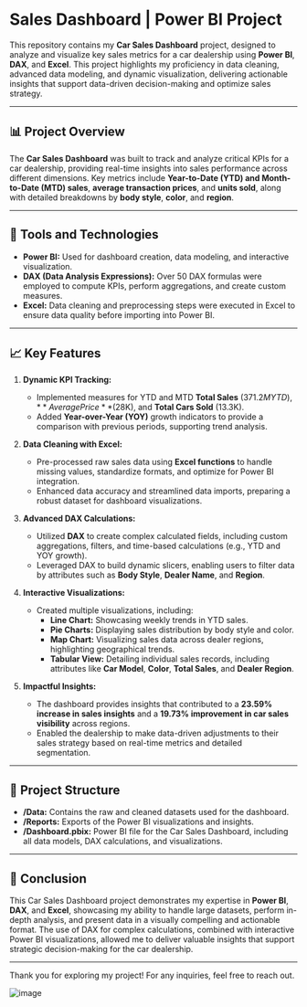 #  Sales Dashboard | Power BI Project

This repository contains my **Car Sales Dashboard** project, designed to analyze and visualize key sales metrics for a car dealership using **Power BI**, **DAX**, and **Excel**. This project highlights my proficiency in data cleaning, advanced data modeling, and dynamic visualization, delivering actionable insights that support data-driven decision-making and optimize sales strategy.

---

## 📊 Project Overview

The **Car Sales Dashboard** was built to track and analyze critical KPIs for a car dealership, providing real-time insights into sales performance across different dimensions. Key metrics include **Year-to-Date (YTD) and Month-to-Date (MTD) sales**, **average transaction prices**, and **units sold**, along with detailed breakdowns by **body style**, **color**, and **region**.

---

## 🚀 Tools and Technologies

- **Power BI:** Used for dashboard creation, data modeling, and interactive visualization.
- **DAX (Data Analysis Expressions):** Over 50 DAX formulas were employed to compute KPIs, perform aggregations, and create custom measures.
- **Excel:** Data cleaning and preprocessing steps were executed in Excel to ensure data quality before importing into Power BI.

---

## 📈 Key Features

1. **Dynamic KPI Tracking:**  
   - Implemented measures for YTD and MTD **Total Sales** ($371.2M YTD), **Average Price** ($28K), and **Total Cars Sold** (13.3K).
   - Added **Year-over-Year (YOY)** growth indicators to provide a comparison with previous periods, supporting trend analysis.

2. **Data Cleaning with Excel:**  
   - Pre-processed raw sales data using **Excel functions** to handle missing values, standardize formats, and optimize for Power BI integration.
   - Enhanced data accuracy and streamlined data imports, preparing a robust dataset for dashboard visualizations.

3. **Advanced DAX Calculations:**  
   - Utilized **DAX** to create complex calculated fields, including custom aggregations, filters, and time-based calculations (e.g., YTD and YOY growth).
   - Leveraged DAX to build dynamic slicers, enabling users to filter data by attributes such as **Body Style**, **Dealer Name**, and **Region**.

4. **Interactive Visualizations:**  
   - Created multiple visualizations, including:
     - **Line Chart:** Showcasing weekly trends in YTD sales.
     - **Pie Charts:** Displaying sales distribution by body style and color.
     - **Map Chart:** Visualizing sales data across dealer regions, highlighting geographical trends.
     - **Tabular View:** Detailing individual sales records, including attributes like **Car Model**, **Color**, **Total Sales**, and **Dealer Region**.

5. **Impactful Insights:**  
   - The dashboard provides insights that contributed to a **23.59% increase in sales insights** and a **19.73% improvement in car sales visibility** across regions.
   - Enabled the dealership to make data-driven adjustments to their sales strategy based on real-time metrics and detailed segmentation.

---

## 📂 Project Structure

- **/Data:** Contains the raw and cleaned datasets used for the dashboard.
- **/Reports:** Exports of the Power BI visualizations and insights.
- **/Dashboard.pbix:** Power BI file for the Car Sales Dashboard, including all data models, DAX calculations, and visualizations.

---

## 📝 Conclusion

This Car Sales Dashboard project demonstrates my expertise in **Power BI**, **DAX**, and **Excel**, showcasing my ability to handle large datasets, perform in-depth analysis, and present data in a visually compelling and actionable format. The use of DAX for complex calculations, combined with interactive Power BI visualizations, allowed me to deliver valuable insights that support strategic decision-making for the car dealership.

---

Thank you for exploring my project! For any inquiries, feel free to reach out.

![image](https://github.com/user-attachments/assets/cc386ab0-3fad-4984-a941-da4033506d0a)


